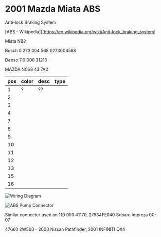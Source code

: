 # 2001 Mazda Miata ABS

Anti-lock Braking System

[ABS - Wikipedia]](<https://en.wikipedia.org/wiki/Anti-lock_braking_system>)

Miata NB2

Bosch 0 273 004 568      0273004568

Denso 110 000 31210

MAZDA  N068 43 7A0

| pos | color | desc | type |
| --- | ----- | ---- | ---- |
| 1   | ?     | ??   |      |
| 2   |       |      |      |
| 3   |       |      |      |
| 4   |       |      |      |
| 7   |       |      |      |
| 8   |       |      |      |
| 9   |       |      |      |
| 10  |       |      |      |
| 11  |       |      |      |
| 12  |       |      |      |
| 13  |       |      |      |
| 15  |       |      |      |
| 16  |       |      |      |

![Wiring Diagram](Images/ABS_miata_2001.png)

![ABS Pump Connector](Images/ABS_pump_miata_2001_connector.jpg)

Similar connector used on 110 000 41170, 27534FE040 Subaru Impreza  00-07

47660 2W500 - 2000 Nissan Pathfinder, 2001 INFINITI QX4
